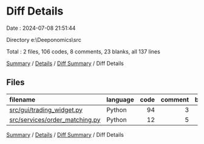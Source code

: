# Diff Details

Date : 2024-07-08 21:51:44

Directory e:\\Deeponomics\\src

Total : 2 files,  106 codes, 8 comments, 23 blanks, all 137 lines

[Summary](results.md) / [Details](details.md) / [Diff Summary](diff.md) / Diff Details

## Files
| filename | language | code | comment | blank | total |
| :--- | :--- | ---: | ---: | ---: | ---: |
| [src/gui/trading_widget.py](/src/gui/trading_widget.py) | Python | 94 | 3 | 19 | 116 |
| [src/services/order_matching.py](/src/services/order_matching.py) | Python | 12 | 5 | 4 | 21 |

[Summary](results.md) / [Details](details.md) / [Diff Summary](diff.md) / Diff Details